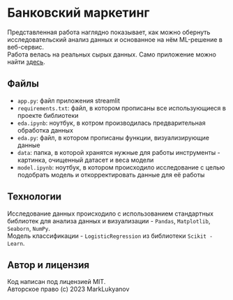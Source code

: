 # Банковский маркетинг
Представленная работа наглядно показывает, как можно обернуть исследовательский анализ данных и основанное на нём ML-решение в веб-сервис.   
Работа велась на реальных сырых данных.
Само приложение можно найти [здесь](https://bankmarketing.streamlit.app).
## Файлы
- `app.py`: файл приложения streamlit
- `requirements.txt`: файл, в котором прописаны все использующиеся в проекте библиотеки
- `eda.ipynb`: ноутбук, в котром производилась предварительная обработка данных
- `eda.py`: файл, в котором прописаны функции, визуализирующие данные
- `data`: папка, в которой хранятся нужные для работы инструменты - картинка, очищенный датасет и веса модели
- `model.ipynb`: ноутбук, в котором происходило исследование с целью подобрать модель и откорректировать данные для её работы
## Технологии
Исследование данных происходило с использованием стандартных библиотек для анализа данных и визуализации - `Pandas`, `Matplotlib`, `Seaborn`, `NumPy`.  
Модель классификации - `LogisticRegression` из библиотеки `Scikit - Learn`.
## Автор и лицензия 
Код написан под лицензией MIT.  
Авторское право (c) 2023 MarkLukyanov

